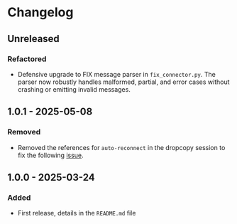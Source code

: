 # Changelog

## Unreleased
### Refactored
- Defensive upgrade to FIX message parser in `fix_connector.py`. The parser now robustly handles malformed, partial, and error cases without crashing or emitting invalid messages.

## 1.0.1 - 2025-05-08
### Removed
- Removed the references for `auto-reconnect` in the dropcopy session to fix the following [issue](https://github.com/binance/binance-fix-connector-python/issues/2).

## 1.0.0 - 2025-03-24
### Added
- First release, details in the `README.md` file
